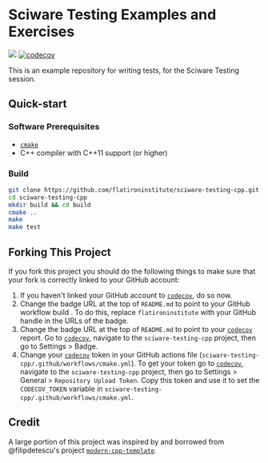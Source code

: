 # Sciware Testing Examples and Exercises

[![](https://github.com/lamsoa729/stkfmm_play/actions/workflows/cmake.yml/badge.svg)](https://github.com/lamsoa729/stkfmm_play/actions/workflows/cmake.yml/)
[![codecov](https://codecov.io/gh/lamsoa729/stkfmm_play/branch/main/graph/badge.svg?token=4c32b4ac-4a45-4e44-b82d-0b87338cdb04)](https://codecov.io/gh/lamsoa729/stkfmm_play)

This is an example repository for writing tests, for the Sciware Testing session.


## Quick-start

### Software Prerequisites

- [`cmake`](https://cmake.org/download/)
- C++ compiler with C++11 support (or higher)

### Build
```bash
git clone https://github.com/flatironinstitute/sciware-testing-cpp.git
cd sciware-testing-cpp
mkdir build && cd build
cmake ..
make
make test
```

## Forking This Project

If you fork this project you should do the following things to make sure that your fork is correctly linked to your GitHub account:

1.  If you haven't linked your GitHub account to [`codecov`](https://about.codecov.io/), do so now.
2.  Change the badge URL at the top of `README.md` to point to your GitHub workflow build . To do this, replace `flatironinstitute` with your GitHub handle in the URLs of the badge.
3.  Change the badge URL at the top of `README.md` to point to your [`codecov`](https://about.codecov.io/) report. Go to [`codecov`](https://about.codecov.io/), navigate to the `sciware-testing-cpp` project, then go to Settings > Badge.
4.  Change your [`codecov`](https://about.codecov.io/) token in your GitHub actions file (`sciware-testing-cpp/.github/workflows/cmake.yml`). To get your token go to [`codecov`](https://about.codecov.io/), navigate to the `sciware-testing-cpp` project, then go to Settings > General > `Repository Upload Token`. Copy this token and use it to set the `CODECOV_TOKEN` variable in `sciware-testing-cpp/.github/workflows/cmake.yml`.


## Credit
A large portion of this project was inspired by and borrowed from @filipdetescu's project [`modern-cpp-template`](https://github.com/filipdutescu/modern-cpp-template).
